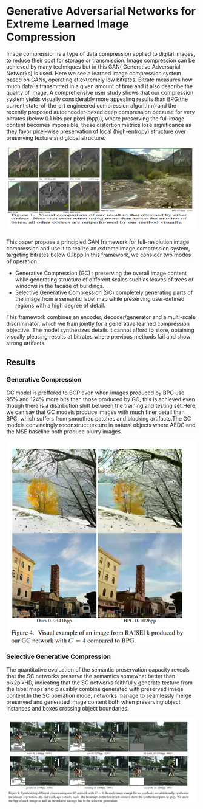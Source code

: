 # Generative Adversarial Networks for Extreme Learned Image Compression


Image compression is a type of data compression applied to digital images, to reduce their cost for storage or transmission. Image compression can be 
achieved by many techniques but in this GAN( Generative Adversarial Networks) is used. Here we see a learned image compression system based
on GANs, operating at extremely low bitrates. Bitrate measures how much data is transmitted in a given amount of time and it also describe the quality of image.
A comprehensive user study shows that our compression system yields visually considerably more appealing results than BPG(the current state-of-the-art engineered compression algorithm) and the recently proposed
autoencoder-based deep compression because for very bitrates (below 0.1 bits per pixel (bpp)), where preserving the full image content
becomes impossible, these distortion metrics lose significance as they favor pixel-wise preservation of local (high-entropy) structure over
preserving texture and global structure.

<p align = "center">
<img src="./images/gan_compare.png" />
</p>

This paper propose a principled GAN framework for full-resolution image compression and use it to realize an extreme image compression system, targeting bitrates
below 0.1bpp.In this framework, we consider two modes of operation :
* Generative Compression (GC) : preserving the overall image content while generating structure of different scales such as leaves of trees or windows in the facade of buildings.
* Selective Generative Compression (SC)  completely generating parts of the image from a semantic label map while preserving user-defined regions with a high degree of detail.

This framework combines an encoder, decoder/generator and a multi-scale discriminator, which we train jointly for a generative 
learned compression objective. The model synthesizes details it cannot afford to store, obtaining visually pleasing results at bitrates 
where previous methods fail and show strong artifacts. 

## Results
###  Generative Compression
GC model is preffered to BGP even when images produced by BPG use 95% and 124% more bits than those produced by GC, this is achieved even
though there is a distribution shift between the training and testing set.Here, we can say that GC models produce images with much
finer detail than BPG, which suffers from smoothed patches and blocking artifacts.The GC models convincingly reconstruct texture in natural
objects where AEDC and the MSE baseline both produce blurry images.

<p align = "center">
<img src="./images/bpg_ours.png" />
</p>

### Selective Generative Compression
The quantitative evaluation of the semantic preservation capacity reveals that the SC networks preserve the semantics somewhat better
than pix2pixHD, indicating that the SC networks faithfully generate texture from the label maps and plausibly combine generated with
preserved image content.In the SC operation mode, networks manage to seamlessly merge preserved and generated image content both
when preserving object instances and boxes crossing object boundaries.

<p align = "center">
<img src="./images/gan_sc.png" />
</p>

